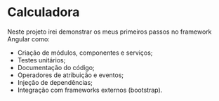 # Calculadora

Neste projeto irei demonstrar os meus primeiros passos no framework Angular como:

- Criação de módulos, componentes e serviços;
- Testes unitários;
- Documentação do código;
- Operadores de atribuição e eventos;
- Injeção de dependências;
- Integração com frameworks externos (bootstrap).

